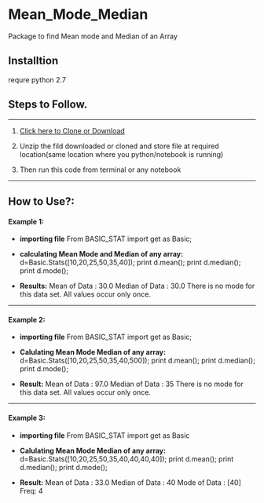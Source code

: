 # Mean_Mode_Median

Package to find Mean mode and Median of an Array

## Installtion
requre python 2.7

## Steps to Follow.
-----------------------------------------------------------------------------------------------------------------------------------
1. [Click here to Clone or Download](https://github.com/vinayakn/Mean_Mode_Median.git)

2. Unzip the fild downloaded or cloned and store file at required location(same location where you python/notebook is running)

3. Then run this code from terminal or any notebook 
------------------------------------------------------------------------------------------------------------------------------------

## How to Use?:

#### Example 1:

* **importing file**
From  BASIC_STAT import get as Basic;

* **calculating Mean Mode and Median of any array:**
 d=Basic.Stats([10,20,25,50,35,40]);
 print d.mean();
 print d.median();
 print d.mode();

* **Results:**
Mean of Data : 30.0
Median of Data : 30.0
There is no mode for this data set. All values occur only once.


--------------------------------------------------------------------------------------------------------------------------------------

#### Example 2:

* **importing file**
From  BASIC_STAT import get as Basic;

* **Calulating Mean Mode Median of any array:**
d=Basic.Stats([10,20,25,50,35,40,500]);
print d.mean();
print d.median();
print d.mode();

* **Result:**
Mean of Data : 97.0
Median of Data : 35
There is no mode for this data set. All values occur only once.

---------------------------------------------------------------------------------------------------------------------------------------

#### Example 3:

* **importing file**
From  BASIC_STAT import get as Basic

* **Calulating Mean Mode Median of any array:**
d=Basic.Stats([10,20,25,50,35,40,40,40,40]);
print d.mean();
print d.median();
print d.mode();

* **Result:**
Mean of Data : 33.0
Median of Data : 40
Mode of Data : [40]  Freq: 4
